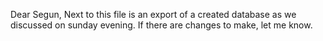 Dear Segun,
Next to this file is an export of a created database as we discussed on sunday evening.
If there are changes to make, let me know.